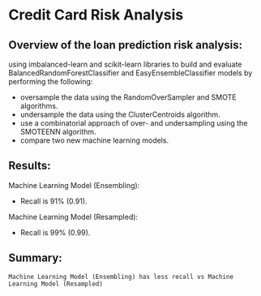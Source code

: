 # Credit Card Risk Analysis 

## Overview of the loan prediction risk analysis:

   using imbalanced-learn and scikit-learn libraries to build and evaluate BalancedRandomForestClassifier and EasyEnsembleClassifier models by performing the following:

   - oversample the data using the RandomOverSampler and SMOTE algorithms.
   - undersample the data using the ClusterCentroids algorithm.
   - use a combinatorial approach of over- and undersampling using the SMOTEENN algorithm.
   - compare two new machine learning models.


## Results:

   Machine Learning Model (Ensembling):
   - Recall is 91% (0.91).

  Machine Learning Model (Resampled):
   - Recall is 99% (0.99).


## Summary:
    Machine Learning Model (Ensembling) has less recall vs Machine Learning Model (Resampled) 

